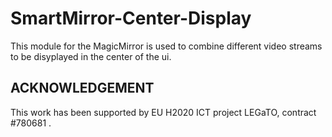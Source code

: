 # SmartMirror-Center-Display

This module for the MagicMirror is used to combine different video streams to be disyplayed in the center of the ui.

## ACKNOWLEDGEMENT

This work has been supported by EU H2020 ICT project LEGaTO, contract #780681 .
